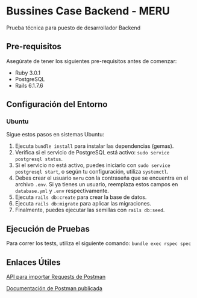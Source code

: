 # Bussines Case Backend - MERU

Prueba técnica para puesto de desarrollador Backend

## Pre-requisitos

Asegúrate de tener los siguientes pre-requisitos antes de comenzar:

- Ruby 3.0.1
- PostgreSQL
- Rails 6.1.7.6

## Configuración del Entorno

### Ubuntu

Sigue estos pasos en sistemas Ubuntu:

1. Ejecuta `bundle install` para instalar las dependencias (gemas).
2. Verifica si el servicio de PostgreSQL está activo: `sudo service postgresql status`.
3. Si el servicio no está activo, puedes iniciarlo con `sudo service postgresql start`, o según tu configuración, utiliza `systemctl`.
4. Debes crear el usuario `meru` con la contraseña que se encuentra en el archivo `.env`. Si ya tienes un usuario, reemplaza estos campos en `database.yml` y `.env` respectivamente.
5. Ejecuta `rails db:create` para crear la base de datos.
6. Ejecuta `rails db:migrate` para aplicar las migraciones.
7. Finalmente, puedes ejecutar las semillas con `rails db:seed`.

## Ejecución de Pruebas

Para correr los tests, utiliza el siguiente comando: `bundle exec rspec spec`

## Enlaces Útiles

[API para importar Requests de Postman](https://api.postman.com/collections/14416842-89c93c2b-0fff-41b3-9768-2276d839cfb5?access_key=PMAT-01HNMVRCK54W801CV9YMWWGDYE)

[Documentación de Postman publicada](https://documenter.getpostman.com/view/14416842/2s9YyvAzti)